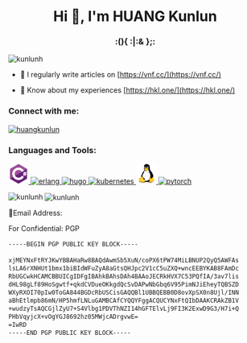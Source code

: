 <h1 align="center">Hi 👋, I'm HUANG Kunlun</h1>
<h3 align="center">:(){ :|:& };:</h3>

<p align="left"> <img src="https://komarev.com/ghpvc/?username=kunlunh&label=Profile%20views&color=0e75b6&style=flat" alt="kunlunh" /> </p>

- 📝 I regularly write articles on [https://vnf.cc/](https://vnf.cc/)

- 📄 Know about my experiences [https://hkl.one/](https://hkl.one/)

<h3 align="left">Connect with me:</h3>
<p align="left">
<a href="https://linkedin.com/in/huangkunlun" target="blank"><img align="center" src="https://raw.githubusercontent.com/rahuldkjain/github-profile-readme-generator/master/src/images/icons/Social/linked-in-alt.svg" alt="huangkunlun" height="30" width="40" /></a>
</p>

<h3 align="left">Languages and Tools:</h3>
<p align="left"> <a href="https://www.w3schools.com/cs/" target="_blank" rel="noreferrer"> <img src="https://raw.githubusercontent.com/devicons/devicon/master/icons/csharp/csharp-original.svg" alt="csharp" width="40" height="40"/> </a> <a href="https://www.erlang.org/" target="_blank" rel="noreferrer"> <img src="https://www.vectorlogo.zone/logos/erlang/erlang-official.svg" alt="erlang" width="40" height="40"/> </a> <a href="https://gohugo.io/" target="_blank" rel="noreferrer"> <img src="https://api.iconify.design/logos-hugo.svg" alt="hugo" width="40" height="40"/> </a> <a href="https://kubernetes.io" target="_blank" rel="noreferrer"> <img src="https://www.vectorlogo.zone/logos/kubernetes/kubernetes-icon.svg" alt="kubernetes" width="40" height="40"/> </a> <a href="https://www.linux.org/" target="_blank" rel="noreferrer"> <img src="https://raw.githubusercontent.com/devicons/devicon/master/icons/linux/linux-original.svg" alt="linux" width="40" height="40"/> </a> <a href="https://pytorch.org/" target="_blank" rel="noreferrer"> <img src="https://www.vectorlogo.zone/logos/pytorch/pytorch-icon.svg" alt="pytorch" width="40" height="40"/> </a> </p>

<p><img align="left" src="https://github-readme-stats.vercel.app/api/top-langs?username=kunlunh&show_icons=true&locale=en&layout=compact" alt="kunlunh" /></p>

<p>&nbsp;<img align="center" src="https://github-readme-stats.vercel.app/api?username=kunlunh&show_icons=true&locale=en" alt="kunlunh" /></p>

<p>📧Email Address:</p>

<p>For Confidential: PGP</p>

<pre><code class="language-txt">-----BEGIN PGP PUBLIC KEY BLOCK-----

xjMEYNxFtRYJKwYBBAHaRw8BAQdAwmSb5XuN/coPX6tPW74MiLBNUP2QyQ5AWFAs
lsLA6rXNHUt1bmx1biBIdWFuZyA8aGtsQHJpc2V1cC5uZXQ+wncEEBYKAB8FAmDc
RbUGCwkHCAMCBBUICgIDFgIBAhkBAhsDAh4BAAoJECRkHVX7C53PQfIA/3av7lis
dHL98gLf89HoSgwtf+qkdCVDueOKkgdQcSvDAPwNbGbq6V95PimNJiEheyTQBSZD
WXyRXOI70pIw0ToGA844BGDcRbUSCisGAQQBl1UBBQEBB0D8ovXpSX0n8Ujl/INN
aBhEtlmpb86mN/HP5hmfLNLuGAMBCAfCYQQYFggACQUCYNxFtQIbDAAKCRAkZB1V
+wudzyTsAQCGjlZyU7+S4Vlbg1PDVThNZI14hGFTElvLj9FI3K2ExwD9G3/H7i+Q
PHbVqyjcX+vOgYGJ8692hz05MWjcADrgvwE=
=IwRD
-----END PGP PUBLIC KEY BLOCK-----
</code></pre>


